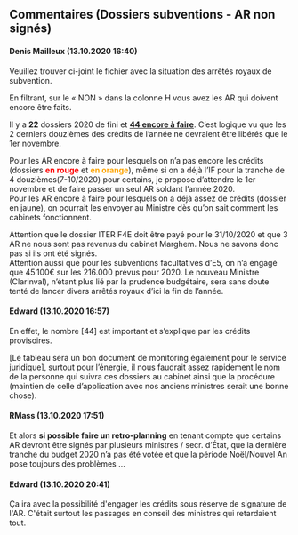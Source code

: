 <link rel="stylesheet" href="https://newdevprojects.github.io/S2/S2.css">
<link rel="stylesheet" href="S2.css">

## Commentaires (Dossiers subventions - AR non signés)

#### Denis Mailleux (13.10.2020 16:40)

Veuillez trouver ci-joint le fichier avec la situation des arrêtés royaux de subvention.
 
En filtrant, sur le « NON » dans la colonne H vous avez les AR qui doivent encore être faits.
 
Il y a <b>22</b> dossiers 2020 de fini et <b><u>44 encore à faire</u></b>. C’est logique vu que les 2 derniers douzièmes des crédits de l’année ne devraient être libérés que le 1er novembre.
 
Pour les AR encore à faire pour lesquels on n’a pas encore les crédits (dossiers <font color="red"><b>en rouge</b></font> et <font color="orange"><b>en orange</b></font>), même si on a déjà l’IF pour  la tranche de 4 douzièmes(7-10/2020) pour certains, je propose d’attendre le 1er novembre et de faire passer un seul AR soldant l’année 2020.  
Pour les AR encore à faire pour lesquels on a déjà assez de crédits (dossier en jaune), on  pourrait les envoyer au Ministre dès qu’on sait comment les cabinets fonctionnent.
 
Attention que le dossier ITER F4E doit être payé pour le 31/10/2020 et que 3 AR ne nous sont pas revenus du cabinet Marghem. Nous ne savons donc pas si ils ont été signés.  
Attention aussi que pour les subventions facultatives d’E5, on n’a engagé que 45.100€ sur les 216.000 prévus pour 2020. Le nouveau Ministre (Clarinval), n’étant plus lié par la prudence budgétaire, sera sans doute tenté de lancer divers arrêtés royaux d’ici la fin de l’année.

#### Edward (13.10.2020 16:57)

En effet, le nombre [44] est important et s’explique par les crédits provisoires.

[Le tableau sera un bon document de monitoring également pour le service juridique], surtout pour l’énergie, il nous faudrait assez rapidement le nom de la personne qui suivra ces dossiers au cabinet ainsi que la procédure (maintien de celle d’application avec nos anciens ministres serait une bonne chose).

#### RMass (13.10.2020 17:51)

Et alors <b>si possible faire un retro-planning</b> en tenant compte que certains AR devront être signés par plusieurs ministres / secr. d’&Eacute;tat, que la dernière tranche du budget 2020 n’a pas été votée et que la période Noël/Nouvel An pose toujours des problèmes …

#### Edward (13.10.2020 20:41)

&Ccedil;a ira avec la possibilité d'engager les crédits sous réserve de signature de l'AR. C'était surtout les passages en conseil des ministres qui retardaient tout.
